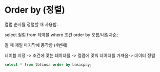 # Order by (정렬)

컬럼 순서를 정렬할 때 사용함.  

select 컬럼
from 테이블
where 조건
order by 오름/내림차순;

일 때 제일 마지막에 동작함 (4번째)  

테이블 지정 -> 조건에 맞는 데이터를 -> 컬럼에 맞춰 데이터를 가져옴-> 데이터 정렬  

```sql
select * from tblinsa order by basicpay;
```